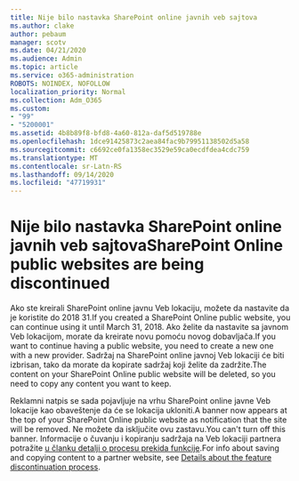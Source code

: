 ```yaml
---
title: Nije bilo nastavka SharePoint online javnih veb sajtova
ms.author: clake
author: pebaum
manager: scotv
ms.date: 04/21/2020
ms.audience: Admin
ms.topic: article
ms.service: o365-administration
ROBOTS: NOINDEX, NOFOLLOW
localization_priority: Normal
ms.collection: Adm_O365
ms.custom:
- "99"
- "5200001"
ms.assetid: 4b8b89f8-bfd8-4a60-812a-daf5d519788e
ms.openlocfilehash: 1dce91425873c2aea84fac9b79951138502d5a58
ms.sourcegitcommit: c6692ce0fa1358ec3529e59ca0ecdfdea4cdc759
ms.translationtype: MT
ms.contentlocale: sr-Latn-RS
ms.lasthandoff: 09/14/2020
ms.locfileid: "47719931"
---
```

# <a name="sharepoint-online-public-websites-are-being-discontinued"></a><span data-ttu-id="16686-102">Nije bilo nastavka SharePoint online javnih veb sajtova</span><span class="sxs-lookup"><span data-stu-id="16686-102">SharePoint Online public websites are being discontinued</span></span>

<span data-ttu-id="16686-103">Ako ste kreirali SharePoint online javnu Veb lokaciju, možete da nastavite da je koristite do 2018 31.</span><span class="sxs-lookup"><span data-stu-id="16686-103">If you created a SharePoint Online public website, you can continue using it until March 31, 2018.</span></span> <span data-ttu-id="16686-104">Ako želite da nastavite sa javnom Veb lokacijom, morate da kreirate novu pomoću novog dobavljača.</span><span class="sxs-lookup"><span data-stu-id="16686-104">If you want to continue having a public website, you need to create a new one with a new provider.</span></span> <span data-ttu-id="16686-105">Sadržaj na SharePoint online javnoj Veb lokaciji će biti izbrisan, tako da morate da kopirate sadržaj koji želite da zadržite.</span><span class="sxs-lookup"><span data-stu-id="16686-105">The content on your SharePoint Online public website will be deleted, so you need to copy any content you want to keep.</span></span>
  
<span data-ttu-id="16686-106">Reklamni natpis se sada pojavljuje na vrhu SharePoint online javne Veb lokacije kao obaveštenje da će se lokacija ukloniti.</span><span class="sxs-lookup"><span data-stu-id="16686-106">A banner now appears at the top of your SharePoint Online public website as notification that the site will be removed.</span></span> <span data-ttu-id="16686-107">Ne možete da isključite ovu zastavu.</span><span class="sxs-lookup"><span data-stu-id="16686-107">You can't turn off this banner.</span></span> <span data-ttu-id="16686-108">Informacije o čuvanju i kopiranju sadržaja na Veb lokaciji partnera potražite [u članku detalji o procesu prekida funkcije](https://go.microsoft.com/fwlink/?linkid=866980).</span><span class="sxs-lookup"><span data-stu-id="16686-108">For info about saving and copying content to a partner website, see [Details about the feature discontinuation process](https://go.microsoft.com/fwlink/?linkid=866980).</span></span>
  